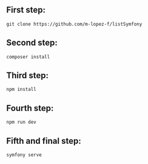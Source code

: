 ## First step:

`git clone https://github.com/m-lopez-f/listSymfony`

## Second step:

`composer install`

## Third step:

`npm install`

## Fourth step:

`npm run dev`

## Fifth and final step:

`symfony serve`
